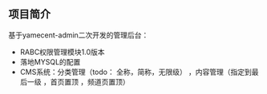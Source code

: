 ## 项目简介
基于yamecent-admin二次开发的管理后台：

* RABC权限管理模块1.0版本
* 落地MYSQL的配置
* CMS系统：分类管理（todo： 全称，简称，无限级） ，内容管理（指定到最后一级 ，首页置顶 ，频道页置顶） 
